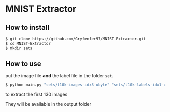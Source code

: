 # MNIST Extractor

## How to install
```bash
$ git clone https://github.com/Gryfenfer97/MNIST-Extractor.git
$ cd MNIST-Extractor
$ mkdir sets
```

## How to use

put the image file **and** the label file in the folder `set`.

```bash
$ python main.py "sets/t10k-images-idx3-ubyte" "sets/t10k-labels-idx1-ubyte" 130
```
to extract the first 130 images

They will be available in the output folder